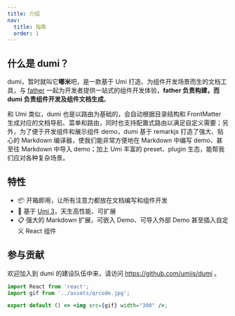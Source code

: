 ```yaml
---
title: 介绍
nav:
  title: 指南
  order: 1
---
```


## 什么是 dumi？

dumi，暂时就叫它**嘟米**吧，是一款基于 Umi 打造、为组件开发场景而生的文档工具，与 [father](https://github.com/umijs/father) 一起为开发者提供一站式的组件开发体验，**father 负责构建，而 dumi 负责组件开发及组件文档生成**。

和 Umi 类似，dumi 也是以路由为基础的，会自动根据目录结构和 FrontMatter 生成对应的文档导航、菜单和路由，同时也支持配置式路由以满足自定义需要；另外，为了便于开发组件和展示组件 demo，dumi 基于 remarkjs 打造了强大、贴心的 Markdown 编译器，使我们能非常方便地在 Markdown 中编写 demo、甚至往 Markdown 中导入 demo；加上 Umi 丰富的 preset、plugin 生态，能帮我们应对各种复杂场景。

<!-- dumi 的前身叫 father-doc -->

## 特性

- 📦 开箱即用，让所有注意力都放在文档编写和组件开发
- 🚀 基于 [Umi 3](https://umijs.org)，天生高性能、可扩展
- 📋 强大的 Markdown 扩展，可嵌入 Demo、可导入外部 Demo 甚至插入自定义 React 组件

## 参与贡献

欢迎加入到 dumi 的建设队伍中来，请访问 https://github.com/umijs/dumi 。

```jsx | inline
import React from 'react';
import gif from '../assets/qrcode.jpg';

export default () => <img src={gif} width="300" />;
```

